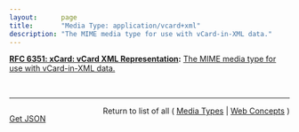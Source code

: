 ```yaml
---
layout:      page
title:       "Media Type: application/vcard+xml"
description: "The MIME media type for use with vCard-in-XML data."
---
```


**[RFC 6351: xCard: vCard XML Representation](/specs/IETF/RFC/6351 "This document defines the XML schema of the vCard data format."):** [The MIME media type for use with vCard-in-XML data.](http://tools.ietf.org/html/rfc6351#section-8.2 "Read documentation for Media Type &#34;application/vcard+xml&#34;")

<br/>
<hr/>

<p style="float : left"><a href="application/vcard+xml.json" title="Get JSON representing this particular Web Concept">Get JSON</a></p>
<p style="text-align: right">Return to list of all ( <a href="../media-types">Media Types</a> | <a href="../">Web Concepts</a> )</p>
